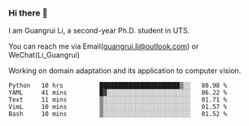 ### Hi there 👋

<!--
**Solacex/Solacex** is a ✨ _special_ ✨ repository because its `README.md` (this file) appears on your GitHub profile.

Here are some ideas to get you started:

- 🔭 I’m currently working on ...
- 🌱 I’m currently learning ...
- 👯 I’m looking to collaborate on ...
- 🤔 I’m looking for help with ...
- 💬 Ask me about ...
- 📫 How to reach me: ...
- 😄 Pronouns: ...
- ⚡ Fun fact: ...
-->
I am Guangrui Li, a second-year Ph.D. student in UTS.

You can reach me via Email(guangrui.li@outlook.com) or WeChat(Li_Guangrui)

Working on domain adaptation and its application to computer vision. 
<!--START_SECTION:waka-->
```text
Python   10 hrs          ██████████████████████▒░░   88.98 % 
YAML     41 mins         █▓░░░░░░░░░░░░░░░░░░░░░░░   06.22 % 
Text     11 mins         ▒░░░░░░░░░░░░░░░░░░░░░░░░   01.71 % 
VimL     10 mins         ▒░░░░░░░░░░░░░░░░░░░░░░░░   01.57 % 
Bash     10 mins         ▒░░░░░░░░░░░░░░░░░░░░░░░░   01.52 % 
```
<!--END_SECTION:waka-->
